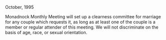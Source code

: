 October, 1995

Monadnock Monthly Meeting will set up a clearness committee for marriage for any couple which requests it, as long as at least one of the couple is a member or regular attender of this meeting. We will not discriminate on the basis of age, race, or sexual orientation.
